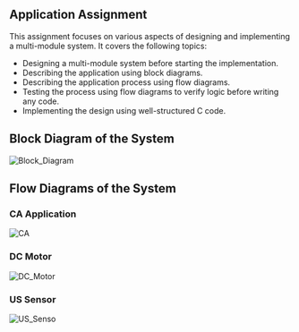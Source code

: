 ## Application Assignment

This assignment focuses on various aspects of designing and implementing a multi-module system. It covers the following topics:

- Designing a multi-module system before starting the implementation.
- Describing the application using block diagrams.
- Describing the application process using flow diagrams.
- Testing the process using flow diagrams to verify logic before writing any code.
- Implementing the design using well-structured C code.

## Block Diagram of the System
![Block_Diagram](https://github.com/FawzyBashandy/Embedded-System-Diploma/assets/131293631/3f082e24-de32-4e01-9092-cc042c532f00)

## Flow Diagrams of the System

### CA Application
![CA](https://github.com/FawzyBashandy/Embedded-System-Diploma/assets/131293631/36f626e5-d238-4e9a-aee2-01af62d7b254)

### DC Motor
![DC_Motor](https://github.com/FawzyBashandy/Embedded-System-Diploma/assets/131293631/88b52be4-ed45-49f5-91fc-80e14626158f)

### US Sensor
![US_Senso](https://github.com/FawzyBashandy/Embedded-System-Diploma/assets/131293631/bb153f46-e8ab-43a6-bbeb-9568131b1360)
